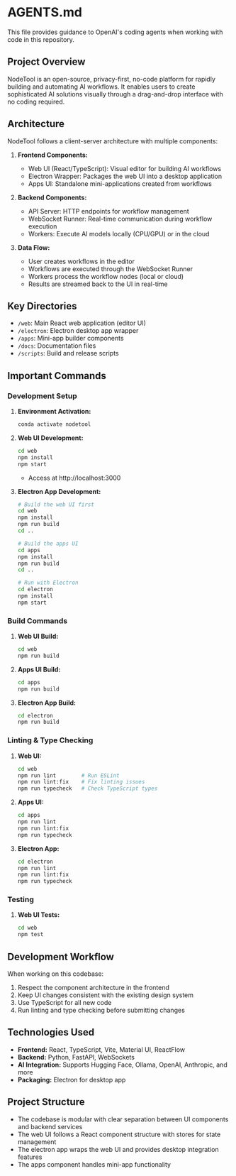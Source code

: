 # AGENTS.md

This file provides guidance to OpenAI's coding agents when working with code in this repository.

## Project Overview

NodeTool is an open-source, privacy-first, no-code platform for rapidly building and automating AI workflows. It enables users to create sophisticated AI solutions visually through a drag-and-drop interface with no coding required.

## Architecture

NodeTool follows a client-server architecture with multiple components:

1. **Frontend Components:**
   - Web UI (React/TypeScript): Visual editor for building AI workflows
   - Electron Wrapper: Packages the web UI into a desktop application
   - Apps UI: Standalone mini-applications created from workflows

2. **Backend Components:**
   - API Server: HTTP endpoints for workflow management
   - WebSocket Runner: Real-time communication during workflow execution
   - Workers: Execute AI models locally (CPU/GPU) or in the cloud

3. **Data Flow:**
   - User creates workflows in the editor
   - Workflows are executed through the WebSocket Runner
   - Workers process the workflow nodes (local or cloud)
   - Results are streamed back to the UI in real-time

## Key Directories

- `/web`: Main React web application (editor UI)
- `/electron`: Electron desktop app wrapper
- `/apps`: Mini-app builder components
- `/docs`: Documentation files
- `/scripts`: Build and release scripts

## Important Commands

### Development Setup

1. **Environment Activation:**
   ```bash
   conda activate nodetool
   ```

2. **Web UI Development:**
   ```bash
   cd web
   npm install
   npm start
   ```
   - Access at http://localhost:3000

3. **Electron App Development:**
   ```bash
   # Build the web UI first
   cd web
   npm install
   npm run build
   cd ..
   
   # Build the apps UI
   cd apps
   npm install
   npm run build
   cd ..
   
   # Run with Electron
   cd electron
   npm install
   npm start
   ```

### Build Commands

1. **Web UI Build:**
   ```bash
   cd web
   npm run build
   ```

2. **Apps UI Build:**
   ```bash
   cd apps
   npm run build
   ```

3. **Electron App Build:**
   ```bash
   cd electron
   npm run build
   ```

### Linting & Type Checking

1. **Web UI:**
   ```bash
   cd web
   npm run lint        # Run ESLint
   npm run lint:fix    # Fix linting issues
   npm run typecheck   # Check TypeScript types
   ```

2. **Apps UI:**
   ```bash
   cd apps
   npm run lint
   npm run lint:fix
   npm run typecheck
   ```

3. **Electron App:**
   ```bash
   cd electron
   npm run lint
   npm run lint:fix
   npm run typecheck
   ```

### Testing

1. **Web UI Tests:**
   ```bash
   cd web
   npm test
   ```

## Development Workflow

When working on this codebase:

1. Respect the component architecture in the frontend
2. Keep UI changes consistent with the existing design system
3. Use TypeScript for all new code
4. Run linting and type checking before submitting changes

## Technologies Used

- **Frontend:** React, TypeScript, Vite, Material UI, ReactFlow
- **Backend:** Python, FastAPI, WebSockets
- **AI Integration:** Supports Hugging Face, Ollama, OpenAI, Anthropic, and more
- **Packaging:** Electron for desktop app

## Project Structure

- The codebase is modular with clear separation between UI components and backend services
- The web UI follows a React component structure with stores for state management
- The electron app wraps the web UI and provides desktop integration features
- The apps component handles mini-app functionality